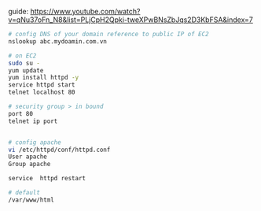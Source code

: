 guide: https://www.youtube.com/watch?v=qNu37oFn_N8&list=PLjCpH2Qpki-tweXPwBNsZbJqs2D3KbFSA&index=7

```bash
# config DNS of your domain reference to public IP of EC2
nslookup abc.mydoamin.com.vn

# on EC2
sudo su -
yum update
yum install httpd -y
service httpd start
telnet localhost 80

# security group > in bound
port 80
telnet ip port


# config apache
vi /etc/httpd/conf/httpd.conf
User apache
Group apache

service  httpd restart

# default
/var/www/html

```
